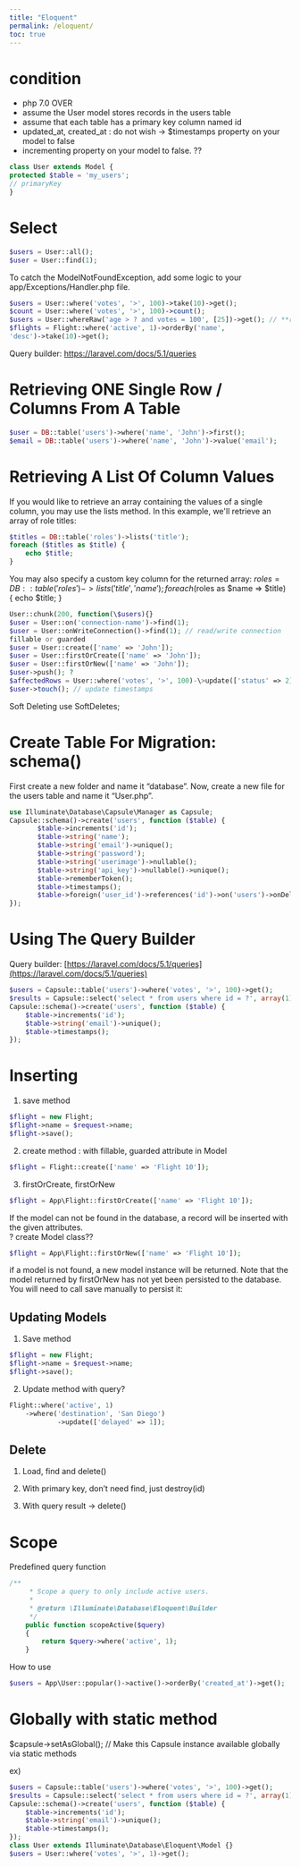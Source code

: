 ```yaml
---
title: "Eloquent"
permalink: /eloquent/
toc: true
---
```

condition 
==========

- php 7.0 OVER
- assume the User model stores records in the users table
- assume that each table has a primary key column named id
- updated_at, created_at : do not wish -\> \$timestamps property on your model
to false
- incrementing property on your model to false. ??
```php
class User extends Model {
protected $table = 'my_users';
// primaryKey
}
```
Select 
=======

```php
$users = User::all();  
$user = User::find(1);
```

To catch the ModelNotFoundException, add some logic to your
app/Exceptions/Handler.php file.
```php
$users = User::where('votes', '>', 100)->take(10)->get();
$count = User::where('votes', '>', 100)->count();
$users = User::whereRaw('age > ? and votes = 100', [25])->get(); // **raw query
$flights = Flight::where('active', 1)->orderBy('name',
'desc')->take(10)->get();

```
Query builder: <https://laravel.com/docs/5.1/queries>

Retrieving ONE Single Row / Columns From A Table
================================================

```php
$user = DB::table('users')->where('name', 'John')->first();
$email = DB::table('users')->where('name', 'John')->value('email');
```

Retrieving A List Of Column Values
==================================

If you would like to retrieve an array containing the values of a single column,
you may use the lists method. In this example, we'll retrieve an array of role
titles:

```php
$titles = DB::table('roles')->lists('title');
foreach ($titles as $title) {
	echo $title;
}
```

You may also specify a custom key column for the returned array:
$roles = DB::table('roles')->lists('title', 'name');
foreach ($roles as $name => $title) {
	echo $title;
}
```php
User::chunk(200, function(\$users){}
$user = User::on('connection-name')->find(1);
$user = User::onWriteConnection()->find(1); // read/write connection
fillable or guarded
$user = User::create(['name' => 'John']);
$user = User::firstOrCreate(['name' => 'John']);
$user = User::firstOrNew(['name' => 'John']);
$user->push(); ?
$affectedRows = User::where('votes', '>', 100)-\>update(['status' => 2]);
$user->touch(); // update timestamps
```


Soft Deleting
use SoftDeletes;

Create Table For Migration: schema()
====================================

First create a new folder and name it “database”. Now, create a new file for the
users table and name it “User.php”.

```php
use Illuminate\Database\Capsule\Manager as Capsule;
Capsule::schema()->create('users', function ($table) {
       $table->increments('id');
       $table->string('name');
       $table->string('email')->unique();
       $table->string('password');
       $table->string('userimage')->nullable();
       $table->string('api_key')->nullable()->unique();
       $table->rememberToken();
       $table->timestamps();
       $table->foreign('user_id')->references('id')->on('users')->onDelete('cascade');
});
```

Using The Query Builder
=======================

Query builder: [https://laravel.com/docs/5.1/queries](https://laravel.com/docs/5.1/queries)

```php
$users = Capsule::table('users')->where('votes', '>', 100)->get();
$results = Capsule::select('select * from users where id = ?', array(1));
Capsule::schema()->create('users', function ($table) {
    $table->increments('id');
    $table->string('email')->unique();
    $table->timestamps();
});
```

Inserting 
==========

1. save method  

  ```php
  $flight = new Flight;
  $flight->name = $request->name;
  $flight->save();
  ```

  

2. create method : with fillable, guarded attribute in Model  

  ```php
  $flight = Flight::create(['name' => 'Flight 10']);
  ```

  

3. firstOrCreate, firstOrNew  

  ```php
  $flight = App\Flight::firstOrCreate(['name' => 'Flight 10']);
  ```

If the model can not be found in the database, a record will be inserted with the given attributes.  
? create Model class??
```php
$flight = App\Flight::firstOrNew(['name' => 'Flight 10']);
```
if a model is not found, a new model instance will be returned. Note that the
model returned by firstOrNew has not yet been persisted to the database. You
will need to call save manually to persist it:

## Updating Models

1.  Save method
```php
$flight = new Flight;
$flight->name = $request->name;
$flight->save();
```
2.  Update method with query?
```php
Flight::where('active', 1)
	->where('destination', 'San Diego')
        	->update(['delayed' => 1]);
```

## Delete

1.  Load, find and delete()

2.  With primary key, don’t need find, just destroy(id)

3.  With query result -\> delete()

Scope
=====

Predefined query function  

```php
/**
     * Scope a query to only include active users.
     *
     * @return \Illuminate\Database\Eloquent\Builder
     */
    public function scopeActive($query)
    {
        return $query->where('active', 1);
    }

```

How to use  

```php
$users = App\User::popular()->active()->orderBy('created_at')->get();
```

  

Globally with static method
===========================

\$capsule-\>setAsGlobal(); // Make this Capsule instance available globally via
static methods

ex)

```php
$users = Capsule::table('users')->where('votes', '>', 100)->get();
$results = Capsule::select('select * from users where id = ?', array(1));  //?? no select method??
Capsule::schema()->create('users', function ($table) {
	$table->increments('id');
	$table->string('email')->unique();
	$table->timestamps();
});
class User extends Illuminate\Database\Eloquent\Model {}
$users = User::where('votes', '>', 1)->get();

```


